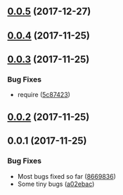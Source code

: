 <a name="0.0.5"></a>
## [0.0.5](https://github.com/ZeroNetJS/zeronet-zite/compare/v0.0.4...v0.0.5) (2017-12-27)



<a name="0.0.4"></a>
## [0.0.4](https://github.com/ZeroNetJS/zeronet-js/compare/v0.0.3...v0.0.4) (2017-11-25)



<a name="0.0.3"></a>
## [0.0.3](https://github.com/ZeroNetJS/zeronet-js/compare/v0.0.2...v0.0.3) (2017-11-25)


### Bug Fixes

* require ([5c87423](https://github.com/ZeroNetJS/zeronet-js/commit/5c87423))



<a name="0.0.2"></a>
## [0.0.2](https://github.com/ZeroNetJS/zeronet-js/compare/v0.0.1...v0.0.2) (2017-11-25)



<a name="0.0.1"></a>
## 0.0.1 (2017-11-25)


### Bug Fixes

* Most bugs fixed so far ([8669836](https://github.com/ZeroNetJS/zeronet-js/commit/8669836))
* Some tiny bugs ([a02ebac](https://github.com/ZeroNetJS/zeronet-js/commit/a02ebac))




